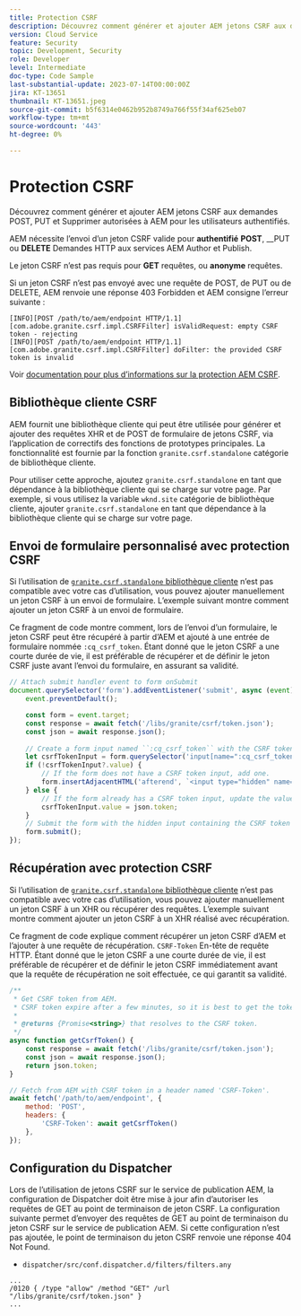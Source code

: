 ```yaml
---
title: Protection CSRF
description: Découvrez comment générer et ajouter AEM jetons CSRF aux demandes POST, PUT et Supprimer autorisées à AEM pour les utilisateurs authentifiés.
version: Cloud Service
feature: Security
topic: Development, Security
role: Developer
level: Intermediate
doc-type: Code Sample
last-substantial-update: 2023-07-14T00:00:00Z
jira: KT-13651
thumbnail: KT-13651.jpeg
source-git-commit: b5f6314e0462b952b8749a766f55f34af625eb07
workflow-type: tm+mt
source-wordcount: '443'
ht-degree: 0%

---
```



# Protection CSRF

Découvrez comment générer et ajouter AEM jetons CSRF aux demandes POST, PUT et Supprimer autorisées à AEM pour les utilisateurs authentifiés.

AEM nécessite l’envoi d’un jeton CSRF valide pour __authentifié__ __POST__, __PUT ou __DELETE__ Demandes HTTP aux services AEM Author et Publish.

Le jeton CSRF n’est pas requis pour __GET__ requêtes, ou __anonyme__ requêtes.

Si un jeton CSRF n’est pas envoyé avec une requête de POST, de PUT ou de DELETE, AEM renvoie une réponse 403 Forbidden et AEM consigne l’erreur suivante :

```log
[INFO][POST /path/to/aem/endpoint HTTP/1.1][com.adobe.granite.csrf.impl.CSRFFilter] isValidRequest: empty CSRF token - rejecting
[INFO][POST /path/to/aem/endpoint HTTP/1.1][com.adobe.granite.csrf.impl.CSRFFilter] doFilter: the provided CSRF token is invalid
```

Voir [documentation pour plus d’informations sur la protection AEM CSRF](https://experienceleague.adobe.com/docs/experience-manager-65/developing/introduction/csrf-protection.html).


## Bibliothèque cliente CSRF

AEM fournit une bibliothèque cliente qui peut être utilisée pour générer et ajouter des requêtes XHR et de POST de formulaire de jetons CSRF, via l’application de correctifs des fonctions de prototypes principales. La fonctionnalité est fournie par la fonction `granite.csrf.standalone` catégorie de bibliothèque cliente.

Pour utiliser cette approche, ajoutez `granite.csrf.standalone` en tant que dépendance à la bibliothèque cliente qui se charge sur votre page. Par exemple, si vous utilisez la variable `wknd.site` catégorie de bibliothèque cliente, ajouter `granite.csrf.standalone` en tant que dépendance à la bibliothèque cliente qui se charge sur votre page.

## Envoi de formulaire personnalisé avec protection CSRF

Si l’utilisation de [`granite.csrf.standalone` bibliothèque cliente](#csrf-client-library) n’est pas compatible avec votre cas d’utilisation, vous pouvez ajouter manuellement un jeton CSRF à un envoi de formulaire. L’exemple suivant montre comment ajouter un jeton CSRF à un envoi de formulaire.

Ce fragment de code montre comment, lors de l’envoi d’un formulaire, le jeton CSRF peut être récupéré à partir d’AEM et ajouté à une entrée de formulaire nommée `:cq_csrf_token`. Étant donné que le jeton CSRF a une courte durée de vie, il est préférable de récupérer et de définir le jeton CSRF juste avant l’envoi du formulaire, en assurant sa validité.

```javascript
// Attach submit handler event to form onSubmit
document.querySelector('form').addEventListener('submit', async (event) => {
    event.preventDefault();

    const form = event.target;
    const response = await fetch('/libs/granite/csrf/token.json');
    const json = await response.json();
    
    // Create a form input named ``:cq_csrf_token`` with the CSRF token.
    let csrfTokenInput = form.querySelector('input[name=":cq_csrf_token"]');
    if (!csrfTokenInput?.value) {
        // If the form does not have a CSRF token input, add one.
        form.insertAdjacentHTML('afterend', `<input type="hidden" name=":cq_csrf_token" value="${json.token}">`);
    } else {
        // If the form already has a CSRF token input, update the value.
        csrfTokenInput.value = json.token;
    }
    // Submit the form with the hidden input containing the CSRF token
    form.submit();
});
```

## Récupération avec protection CSRF

Si l’utilisation de [`granite.csrf.standalone` bibliothèque cliente](#csrf-client-library) n’est pas compatible avec votre cas d’utilisation, vous pouvez ajouter manuellement un jeton CSRF à un XHR ou récupérer des requêtes. L’exemple suivant montre comment ajouter un jeton CSRF à un XHR réalisé avec récupération.

Ce fragment de code explique comment récupérer un jeton CSRF d’AEM et l’ajouter à une requête de récupération. `CSRF-Token` En-tête de requête HTTP. Étant donné que le jeton CSRF a une courte durée de vie, il est préférable de récupérer et de définir le jeton CSRF immédiatement avant que la requête de récupération ne soit effectuée, ce qui garantit sa validité.

```javascript
/**
 * Get CSRF token from AEM.
 * CSRF token expire after a few minutes, so it is best to get the token before each request.
 * 
 * @returns {Promise<string>} that resolves to the CSRF token.
 */
async function getCsrfToken() {
    const response = await fetch('/libs/granite/csrf/token.json');
    const json = await response.json();
    return json.token;
}

// Fetch from AEM with CSRF token in a header named 'CSRF-Token'.
await fetch('/path/to/aem/endpoint', {
    method: 'POST',
    headers: {
        'CSRF-Token': await getCsrfToken()
    },
});
```

## Configuration du Dispatcher

Lors de l’utilisation de jetons CSRF sur le service de publication AEM, la configuration de Dispatcher doit être mise à jour afin d’autoriser les requêtes de GET au point de terminaison de jeton CSRF. La configuration suivante permet d’envoyer des requêtes de GET au point de terminaison du jeton CSRF sur le service de publication AEM. Si cette configuration n’est pas ajoutée, le point de terminaison du jeton CSRF renvoie une réponse 404 Not Found.

* `dispatcher/src/conf.dispatcher.d/filters/filters.any`

```
...
/0120 { /type "allow" /method "GET" /url "/libs/granite/csrf/token.json" }
...
```
